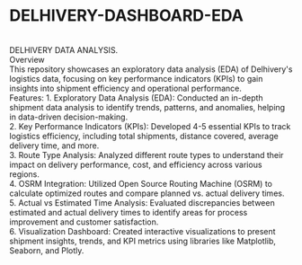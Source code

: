 # DELHIVERY-DASHBOARD-EDA
<br>
DELHIVERY DATA ANALYSIS.
<br>
Overview
<br>
This repository showcases an exploratory data analysis (EDA) of Delhivery's logistics data, focusing on key performance indicators (KPIs) to gain insights into shipment efficiency and operational performance.
<br>
Features:
1. Exploratory Data Analysis (EDA):
Conducted an in-depth shipment data analysis to identify trends, patterns, and anomalies, helping in data-driven decision-making.
<br>
2. Key Performance Indicators (KPIs):
Developed 4-5 essential KPIs to track logistics efficiency, including total shipments, distance covered, average delivery time, and more.
<br>
3. Route Type Analysis:
Analyzed different route types to understand their impact on delivery performance, cost, and efficiency across various regions.
<br>
4. OSRM Integration:
Utilized Open Source Routing Machine (OSRM) to calculate optimized routes and compare planned vs. actual delivery times.
<br>
5. Actual vs Estimated Time Analysis:
Evaluated discrepancies between estimated and actual delivery times to identify areas for process improvement and customer satisfaction.
<br>
6. Visualization Dashboard:
Created interactive visualizations to present shipment insights, trends, and KPI metrics using libraries like Matplotlib, Seaborn, and Plotly.



